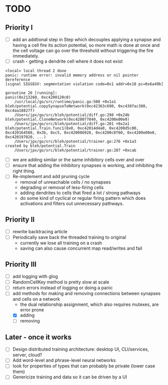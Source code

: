 # TODO

## Priority I
- [ ] add an addtional step in Step which decouples applying a synapse and
    having a cell fire its action potential, so more math is done at once
    and the cell voltage can go over the threshold without triggering the fire
    immediately.
- [ ] crash - getting a dendrite cell where it does not exist
```
<local> local thread 2 done
panic: runtime error: invalid memory address or nil pointer dereference
[signal SIGSEGV: segmentation violation code=0x1 addr=0x18 pc=0x6a49b]

goroutine 26 [running]:
panic(0x213260, 0xc4200120c0)
	/usr/local/go/src/runtime/panic.go:500 +0x1a1
bleh/potential.copySynapseToNetwork(0xc42363c690, 0xc438fac380, 0xc4aa18827f)
	/Users/jpx/go/src/bleh/potential/diff.go:298 +0x24b
bleh/potential.CloneNetwork(0xc420077840, 0xc4200e00e0)
	/Users/jpx/go/src/bleh/potential/diff.go:201 +0x2a1
bleh/potential.Train.func1(0x0, 0xc42014d4a0, 0xc4200d5c80, 0xc420164588, 0x3b, 0xc5, 0xc420086928, 0xc4200c8f60, 0xc4200e00e0, 0xc420197020, ...)
	/Users/jpx/go/src/bleh/potential/trainer.go:276 +0x1a3
created by bleh/potential.Train
	/Users/jpx/go/src/bleh/potential/trainer.go:287 +0xcab
```
- [ ] we are adding similar or the same inhibitory cells over and over
- [ ] ensure that adding the inhibitory synapses is working, and inhibiting the right thing.
- [ ] Re-implement and add pruning cycle
  - removal of unreachable cells / no synapses
  - degrading or removal of less-firing cells
  - adding dendrites to cells that fired a lot / strong pathways
  - do some kind of cyclical or regular firing pattern which does activations
  and filters out unnecessary pathways.

## Priority II
- [ ] rewrite backtracing article
- [ ] Periodically save back the threaded training to original
    - currently we lose all training on a crash
    - saving can also cause concurrent map read/writes and fail

## Priority III
- [ ] add logging with glog
- [ ] RandomCellKey method is pretty slow at scale
- [ ] return errors instead of logging or doing a panic
- [ ] add methods for making and removing connections between synapses and cells on a network
    - the dual relationship assignment, which also requires mutexes, are error prone
    - [x] adding
    - [ ] removing

## Later - once it works
- [ ] Design distributed training architecture: desktop UI, CLI/services, server, cloud?
- [ ] Add word-level and phrase-level neural networks
- [ ] look for properties of types that can probably be private (lower case them)
- [ ] Genericize training and data so it can be driven by a UI
